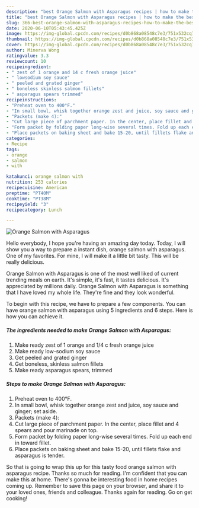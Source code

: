```yaml
---
description: "best Orange Salmon with Asparagus recipes | how to make the best Orange Salmon with Asparagus"
title: "best Orange Salmon with Asparagus recipes | how to make the best Orange Salmon with Asparagus"
slug: 366-best-orange-salmon-with-asparagus-recipes-how-to-make-the-best-orange-salmon-with-asparagus
date: 2020-06-10T05:43:45.425Z
image: https://img-global.cpcdn.com/recipes/d0b868a08548c7e3/751x532cq70/orange-salmon-with-asparagus-recipe-main-photo.jpg
thumbnail: https://img-global.cpcdn.com/recipes/d0b868a08548c7e3/751x532cq70/orange-salmon-with-asparagus-recipe-main-photo.jpg
cover: https://img-global.cpcdn.com/recipes/d0b868a08548c7e3/751x532cq70/orange-salmon-with-asparagus-recipe-main-photo.jpg
author: Minerva Wong
ratingvalue: 3.3
reviewcount: 10
recipeingredient:
- " zest of 1 orange and 14 c fresh orange juice"
- " lowsodium soy sauce"
- " peeled and grated ginger"
- " boneless skinless salmon fillets"
- " asparagus spears trimmed"
recipeinstructions:
- "Preheat oven to 400°F."
- "In small bowl, whisk together orange zest and juice, soy sauce and ginger; set aside."
- "Packets (make 4):"
- "Cut large piece of parchment paper. In the center, place fillet and 4 spears and pour marinade on top."
- "Form packet by folding paper long-wise several times. Fold up each end in toward fillet."
- "Place packets on baking sheet and bake 15-20, until fillets flake and asparagus is tender."
categories:
- Recipe
tags:
- orange
- salmon
- with

katakunci: orange salmon with 
nutrition: 253 calories
recipecuisine: American
preptime: "PT40M"
cooktime: "PT38M"
recipeyield: "3"
recipecategory: Lunch

---
```



![Orange Salmon with Asparagus](https://img-global.cpcdn.com/recipes/d0b868a08548c7e3/751x532cq70/orange-salmon-with-asparagus-recipe-main-photo.jpg)

Hello everybody, I hope you're having an amazing day today. Today, I will show you a way to prepare a instant dish, orange salmon with asparagus. One of my favorites. For mine, I will make it a little bit tasty. This will be really delicious.

Orange Salmon with Asparagus is one of the most well liked of current trending meals on earth. It's simple, it's fast, it tastes delicious. It's appreciated by millions daily. Orange Salmon with Asparagus is something that I have loved my whole life. They're fine and they look wonderful.




To begin with this recipe, we have to prepare a few components. You can have orange salmon with asparagus using 5 ingredients and 6 steps. Here is how you can achieve it.

<!--inarticleads1-->

##### The ingredients needed to make Orange Salmon with Asparagus:

1. Make ready  zest of 1 orange and 1/4 c fresh orange juice
1. Make ready  low-sodium soy sauce
1. Get  peeled and grated ginger
1. Get  boneless, skinless salmon fillets
1. Make ready  asparagus spears, trimmed




<!--inarticleads2-->

##### Steps to make Orange Salmon with Asparagus:

1. Preheat oven to 400°F.
1. In small bowl, whisk together orange zest and juice, soy sauce and ginger; set aside.
1. Packets (make 4):
1. Cut large piece of parchment paper. In the center, place fillet and 4 spears and pour marinade on top.
1. Form packet by folding paper long-wise several times. Fold up each end in toward fillet.
1. Place packets on baking sheet and bake 15-20, until fillets flake and asparagus is tender.




So that is going to wrap this up for this tasty food orange salmon with asparagus recipe. Thanks so much for reading. I'm confident that you can make this at home. There's gonna be interesting food in home recipes coming up. Remember to save this page on your browser, and share it to your loved ones, friends and colleague. Thanks again for reading. Go on get cooking!
